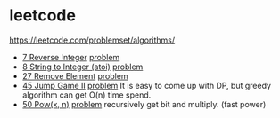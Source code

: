 # leetcode
https://leetcode.com/problemset/algorithms/

* [7 Reverse Integer](code/7_Reverse_Integer.cpp) [problem]()
* [8 String to Integer (atoi)](code/String_to_Integer-atoi.cpp) [problem](https://leetcode.com/problems/string-to-integer-atoi/)
* [27 Remove Element](code/27_Remove_Element.cpp) [problem](https://leetcode.com/problems/remove-element/)
* [45 Jump Game II](code/45_jump_game_ii.cpp) [problem](https://leetcode.com/problems/jump-game-ii/)
  It is easy to come up with DP, but greedy algorithm can get O(n) time spend.
* [50 Pow(x, n)](code/50_Pow_x_n.cpp) [problem](https://leetcode.com/problems/powx-n/)
  recursively get bit and multiply. (fast power)
